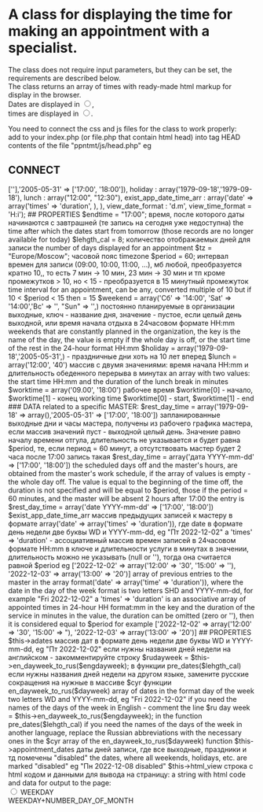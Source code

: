 # A class for displaying the time for making an appointment with a specialist.  

The class does not require input parameters, but they can be set, the requirements are described below.  
The class returns an array of times with ready-made html markup for display in the browser.  
Dates are displayed in <input type="radio" id="DATEd" name="date" value="DATE" />,  
times are displayed in <input type="radio" id="DATETIME" name="time" value="TIME" />.  

You need to connect the css and js files for the class to work properly:  
add to your index.php (or file.php that contain html head) into tag HEAD  
contents of the file "ppntmt/js/head.php" eg <?php include 'ppntmt/head.html'; ?>  

## CONNECT  
<?php require_once('path_to_dir/ppntmt/appointment.php');  

## WORK  
class has no required input parameters, default presented below  
connect in PHP8 may be so:  
$var = new Ppntmt\Appointment(endtime : "18:00",  
                       lehgth_cal : 14,  
                       tz : "Europe/Moscow",  
                       period : 30,  
                       weekend : array("Вс", "Sun",),  
                       rest_day_time : array('1979-09-18' => [''],'2005-05-31' => ['17:00', '18:00']),  
                       holiday : array('1979-09-18','1979-09-18'),  
                       lunch : array("12:00", "12:30"),  
                       exist_app_date_time_arr : array('date' => array('times' => 'duration', ), ),  
                       view_date_format : 'd.m',  
                       view_time_format = 'H:i');  

## PROPERTIES  

$endtime = "17:00";  
время, после которого даты начинаются с завтрашней (те запись на сегодня уже недоступна)  
the time after which the dates start from tomorrow (those records are no longer available for today)  

$lehgth_cal = 8;  
количество отображаемых дней для записи the number of days displayed for an appointment  

$tz = "Europe/Moscow"; часовой пояс timezone  

$period = 60;   
интервал времен для записи (09:00, 10:00, 11:00, ...),  
мб любой, преобразуется кратно 10,, то есть 7 мин -> 10 мин, 23 мин -> 30 мин и тп  
кроме промежутков > 10, но < 15 - преобразуется в 15 минутный промежуток  
time interval for an appointment, can be any, converted multiple of 10  
but if 10 < $period < 15 then = 15  

$weekend = array('Сб' => '14:00', 'Sat' => '14:00','Вс' => '', "Sun" => '',)  
 постоянно планируемые в организации выходные, ключ - название дня,  
значение - пустое, если целый день выходной,  
или время начала отдыха в 24часовом формате HH:mm  
weekends that are constantly planned in the organization, the key is the name of the day,  
the value is empty if the whole day is off,  
or the start time of the rest in the 24-hour format HH:mm  

$holiday =  array('1979-09-18','2005-05-31',) - праздничные дни хоть на 10 лет вперед  

$lunch = array('12:00', '40')  
массив c двумя значениями: время начала HH:mm и длительность обеденного перерыва в минутах  
an array with two values: the start time HH:mm and the duration of the lunch break in minutes  

$worktime = array('09.00', '18:00')  
рабочее время $worktime[0] - начало, $worktime[1] - конец  
working time $worktime[0] - start, $worktime[1] - end  


### DATA related to a specific MASTER:  

$rest_day_time = array('1979-09-18' => array(),'2005-05-31' => ['17:00', '18:00'])  
запланированные выходные дни и часы мастера,  
получены из рабочего графика мастера, если массив значений пуст - выходной целый день.  
Значение равно началу времени отгула, длительность не указывается и будет равна $period,  
те, если период = 60 минут, а отсутствовать мастер будет 2 часа после 17:00  
запись такая $rest_day_time = array('дата YYYY-mm-dd' => ['17:00', '18:00'])  
the scheduled days off and the master's hours,  
are obtained from the master's work schedule, if the array of values is empty - the whole day off.  
The value is equal to the beginning of the time off, the duration is not specified and will be equal to $period,  
those if the period = 60 minutes, and the master will be absent 2 hours after 17:00  
the entry is $rest_day_time = array('date YYYY-mm-dd' => ['17:00', '18:00'])  

$exist_app_date_time_arr  
массив предыдущих записей к мастеру  
в формате array('date' => array('times' => 'duration')),  
где date в формате день недели две буквы WD и YYYY-mm-dd, eg "Пт 2022-12-02"  
а 'times' => 'duration' - ассоциативный массив времен записей в  
24часовом формате HH:mm в ключе и длительности услуги в минутах в значении,  
длительность можно не указывать (null or ''), тогда она считается равной $period  
eg ['2022-12-02' => array('12:00' => '30', '15:00' => ''), '2022-12-03' => array('13:00' => '20')]  
array of previous entries to the master  
in the array format('date' => array('time' => 'duration')),  
where the date in the day of the week format is two letters SHD and YYYY-mm-dd, for example "Fri 2022-12-02"  
a 'times' => 'duration' is an associative array of appointed times in  
24-hour HH format:mm in the key and the duration of the service in minutes in the value,  
the duration can be omitted (zero or ''), then it is considered equal to $period  
for example ['2022-12-02' => array('12:00' => '30', '15:00' => "), '2022-12-03' => array('13:00' => '20')]  


## PROPERTIES  

$this->adates  
массив дат в формате день недели две буквы WD и YYYY-mm-dd, eg "Пт 2022-12-02"  
если нужны названия дней недели на английском - закомментируйте строку  
$rudayweek = $this->en_dayweek_to_rus($engdayweek); в функции pre_dates($lehgth_cal)  
если нужны названия дней недели на другом языке, замените русские сокращения на нужные  
в массиве $cyr функции en_dayweek_to_rus($dayweek)  
array of dates in the format day of the week two letters WD and YYYY-mm-dd, eg "Fri 2022-12-02"  
if you need the names of the days of the week in English - comment the line  
$ru day week = $this->en_dayweek_to_rus($engdayweek); in the function pre_dates($lehgth_cal)  
if you need the names of the days of the week in another language,  
replace the Russian abbreviations with the necessary ones  
in the $cyr array of the en_dayweek_to_rus($dayweek) function  

$this->appointment_dates  
даты дней записи, где все выходные, праздники и тд помечены "disabled"  
the dates, where all weekends, holidays, etc. are marked "disabled"  
 eg "Пн 2022-12-08 disabled"  

$this->html_view  
строка c html кодом и данными для вывода на страницу:  
a string with html code and data for output to the page:  
<div class="master_datetime" id="master_datetime">
  <div class="master_dates">
    <div class="master_date">
      <input type="radio" class="dat" id="DATEd" name="date" value="DATE" />
      <label for="DATEd">WEEKDAY<br />WEEKDAY+NUMBER_DAY_OF_MONTH</label>
    </div>
  </div>
  <div class="master_times" style="display:none;" id="tDATE">
    <div class="master_time ">
      <input type="radio" id="DATETIME" name="time" value="TIME" required />
      <label for="DATETIME">TIME</label>
    </div>
  </div>
</div>
